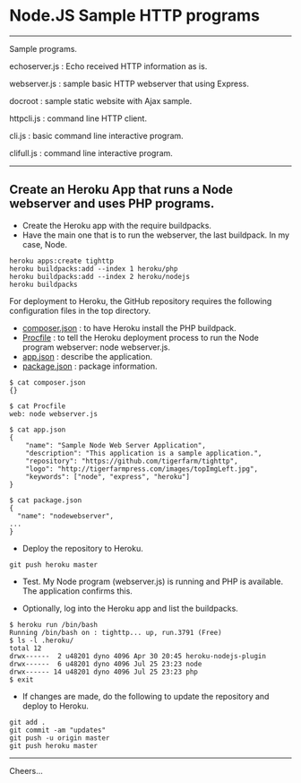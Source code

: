 # Node.JS Sample HTTP programs

--------------------------------------------------------------------------------
Sample programs.

echoserver.js : Echo received HTTP information as is.

webserver.js : sample basic HTTP webserver that using Express.

docroot : sample static website with Ajax sample.

httpcli.js : command line HTTP client.

cli.js : basic command line interactive program.

clifull.js : command line interactive program.

--------------------------------------------------------------------------------

## Create an Heroku App that runs a Node webserver and uses PHP programs.

+ Create the Heroku app with the require buildpacks.
+ Have the main one that is to run the webserver, the last buildpack. In my case, Node.
````
heroku apps:create tighttp
heroku buildpacks:add --index 1 heroku/php
heroku buildpacks:add --index 2 heroku/nodejs
heroku buildpacks
````

For deployment to Heroku, the GitHub repository requires the following configuration files in the top directory.
+ [composer.json]() : to have Heroku install the PHP buildpack.
+ [Procfile]() : to tell the Heroku deployment process to run the Node program webserver: node webserver.js.
+ [app.json]() : describe the application.
+ [package.json]() : package information.
````
$ cat composer.json
{}

$ cat Procfile
web: node webserver.js

$ cat app.json
{
    "name": "Sample Node Web Server Application",
    "description": "This application is a sample application.",
    "repository": "https://github.com/tigerfarm/tighttp",
    "logo": "http://tigerfarmpress.com/images/topImgLeft.jpg",
    "keywords": ["node", "express", "heroku"]
}

$ cat package.json
{
  "name": "nodewebserver",
...
}
````

+ Deploy the repository to Heroku.
````
git push heroku master
````
+ Test. My Node program (webserver.js) is running and PHP is available.
The application confirms this.

+ Optionally, log into the Heroku app and list the buildpacks.
````
$ heroku run /bin/bash
Running /bin/bash on : tighttp... up, run.3791 (Free)
$ ls -l .heroku/
total 12
drwx------  2 u48201 dyno 4096 Apr 30 20:45 heroku-nodejs-plugin
drwx------  6 u48201 dyno 4096 Jul 25 23:23 node
drwx------ 14 u48201 dyno 4096 Jul 25 23:23 php
$ exit
````

+ If changes are made, do the following to update the repository and deploy to Heroku.
````
git add .
git commit -am "updates"
git push -u origin master
git push heroku master
````
--------------------------------------------------------------------------------

Cheers...
